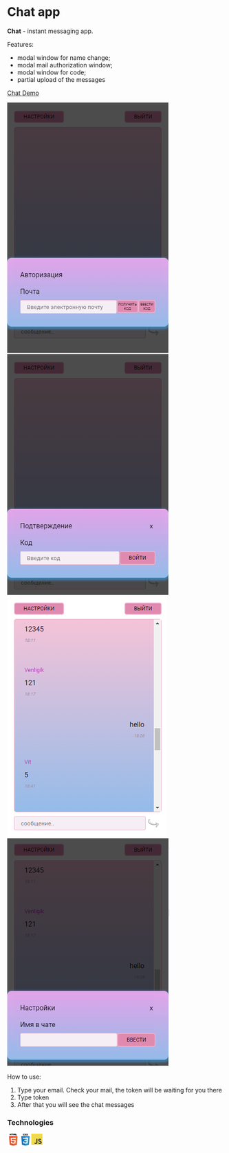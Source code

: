 # Chat app

**Chat** -  instant messaging app. 

Features:
- modal window for name change;
- modal mail authorization window;
- modal window for code;
- partial upload of the messages

[Chat Demo](https://65393442dc6dbc0395c2e023--deft-dodol-66ed86.netlify.app/) 

![image](src/img/auth.png)
![image](src/img/confirm.png)
![image](src/img/chat.png)
![image](src/img/name.png)

How to use:

1. Type your email. Check your mail, the token will be waiting for you there
2. Type token
3. After that you will see the chat messages

### Technologies

<img align='left' alt='HTML' width='28px' src='https://raw.githubusercontent.com/github/explore/80688e429a7d4ef2fca1e82350fe8e3517d3494d/topics/html/html.png' />
<img align='left' alt='CSS' width='28px' src='https://raw.githubusercontent.com/github/explore/80688e429a7d4ef2fca1e82350fe8e3517d3494d/topics/css/css.png' />
<img align='left' alt='JavaScript' width='26px' src='https://raw.githubusercontent.com/github/explore/80688e429a7d4ef2fca1e82350fe8e3517d3494d/topics/javascript/javascript.png' />


